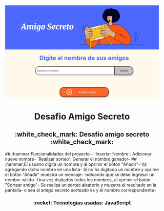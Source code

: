 ![mage_Alt](https://github.com/cartj2000/challenge-amigo-secreto-esp-main/blob/3f8299624f1be5464b7c161287aeab069e71c7f6/amigo%20secreto.JPG)
<h1 align="center"> Desafio Amigo Secreto </h1>
<h2 align="center">
:white_check_mark: Desafio amigo secreto :white_check_mark:
</h2>
## :hammer:Funcionalidades del proyecto
- `Insertar Nombre`: Adicionar nuevo nombre- `Realizar sorteo`: Generar el nombre ganador-
## :hammer:El usuario digita un nombre y al oprimir el botón "Añadir"-
Va agregando dicho nombre en una lista-
Si no ha digitado un nombre y oprime el botón "Añadir" muestra un mensaje-
indicando que se debe ingresar un nombre válido-
Una vez digitados todos los nombres, al oprimir el botón "Sortear amigo"-
Se realiza un sorteo aleatorio y muestra el resultado en la pantalla-
o sea el amigo secreto sorteado es y el nombre correspondiente-
<h3 align="center">
:rocket: Tecnologías usadas: JavaScript
</h3>
